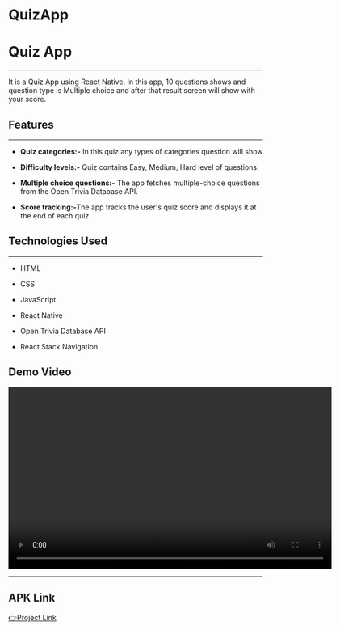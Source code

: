 # QuizApp
<h1>Quiz App</h1>
<hr><p> It is a Quiz App using React Native. In this app, 10 questions shows and question type is Multiple choice and after that result screen will show with your score.
</p><h2>Features</h2>
<hr><ul>
<li><b> Quiz categories:-</b> In this quiz any types of categories question will show </li>
</ul><ul>
<li><b>Difficulty levels:-</b> Quiz contains Easy, Medium, Hard level of questions.</li>
</ul>
<ul>
<li><b>Multiple choice questions:-</b> The app fetches multiple-choice questions from the Open Trivia Database API.</li>
</ul><ul>
<li><b>Score tracking:-</b>The app tracks the user's quiz score and displays it at the end of each quiz.</li>
</ul>

<h2>Technologies Used</h2>
<hr><ul>
<li>HTML</li>
</ul><ul>
<li>CSS</li>
</ul><ul>
<li>JavaScript</li>
</ul><ul>
<li>React Native</li>
</ul><ul>
<li>Open Trivia Database API</li>
</ul>
<ul>
<li>React Stack Navigation</li>
</ul>

<h2>Demo Video</h2>
<video src="https://github.com/ayushi-2208/QuizApp/assets/69577773/de8b756c-ea70-42fe-b6be-24aa87c8357f" type="video/mp4" controls width="640" height="360"></video>





<hr>
<h2>APK Link</h2>
<a href="https://drive.google.com/file/d/1DbIW79pw7NvhKFPpe7Tl9kFF7wnxdAc2/view?usp=sharing">👉Project Link</a>
